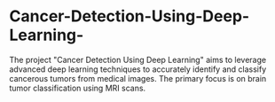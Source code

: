 # Cancer-Detection-Using-Deep-Learning-
The project "Cancer Detection Using Deep Learning" aims to leverage advanced deep learning techniques to accurately identify and classify cancerous tumors from medical images. The primary focus is on brain tumor classification using MRI scans.
